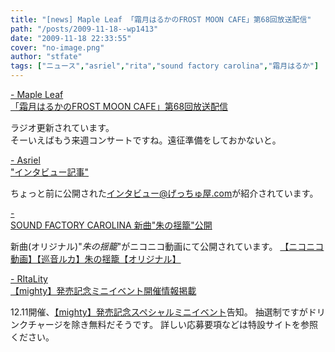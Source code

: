 ```yaml
---
title: "[news] Maple Leaf 「霜月はるかのFROST MOON CAFE」第68回放送配信"
path: "/posts/2009-11-18--wp1413"
date: "2009-11-18 22:33:55"
cover: "no-image.png"
author: "stfate"
tags: ["ニュース","asriel","rita","sound factory carolina","霜月はるか"]
---
```


<style type="text/css">
<!--
p {white-space: pre-wrap};
-->
</style>

<a  href="http://shimotsukin.com/" target="_blank">- Maple Leaf 「霜月はるかのFROST MOON CAFE」第68回放送配信</a>
<div >ラジオ更新されています。
<div >そーいえばもう来週コンサートですね。遠征準備をしておかないと。</div></div>

<a  href="http://ameblo.jp/asriel-blog/" target="_blank">- Asriel "インタビュー記事"</a>
<div >ちょっと前に公開された<a href="http://blog.getchu.com/archives/51525475.html">インタビュー@げっちゅ屋.com</a>が紹介されています。</div>

<a  href="http://carolina.web.infoseek.co.jp/" target="_blank">- SOUND FACTORY CAROLINA 新曲"朱の揺籠"公開</a>
<div >新曲(オリジナル)"<em>朱の揺籠</em>"がニコニコ動画にて公開されています。
<script type="text/javascript" src="http://ext.nicovideo.jp/thumb_watch/sm8836849"></script><noscript><a href="http://www.nicovideo.jp/watch/sm8836849">【ニコニコ動画】【巡音ルカ】朱の揺籠【オリジナル】</a></noscript></div>

<a  href="http://ritarita.jugem.jp/" target="_blank">- RItaLity 【mighty】発売記念ミニイベント開催情報掲載</a>
<div >12.11開催、<a href="http://www.team-e.co.jp/sp/archive/kdsd-00311_event.html">【mighty】発売記念スペシャルミニイベント</a>告知。
抽選制ですがドリンクチャージを除き無料だそうです。
詳しい応募要項などは特設サイトを参照ください。</div>